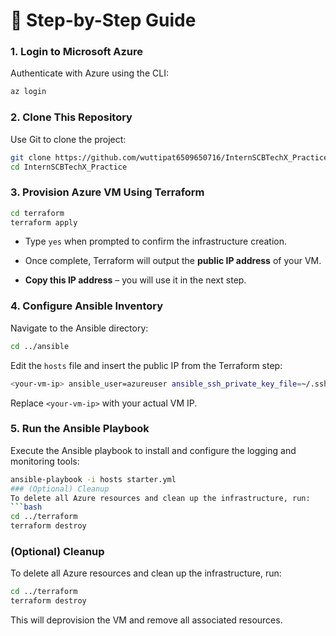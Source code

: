 # 🚀 Step-by-Step Guide

### 1. Login to Microsoft Azure

Authenticate with Azure using the CLI:
```bash
az login
```
### 2. Clone This Repository
Use Git to clone the project:
```bash
git clone https://github.com/wuttipat6509650716/InternSCBTechX_Practice.git
cd InternSCBTechX_Practice
```
### 3. Provision Azure VM Using Terraform
```bash
cd terraform
terraform apply
```
-   Type  `yes`  when prompted to confirm the infrastructure creation.
    
-   Once complete, Terraform will output the  **public IP address**  of your VM.
    
-   **Copy this IP address**  – you will use it in the next step.
### 4. Configure Ansible Inventory
Navigate to the Ansible directory:
```bash
cd ../ansible
```
Edit the `hosts` file and insert the public IP from the Terraform step:
```bash
<your-vm-ip> ansible_user=azureuser ansible_ssh_private_key_file=~/.ssh/id_rsa
```
Replace `<your-vm-ip>` with your actual VM IP.
### 5. Run the Ansible Playbook
Execute the Ansible playbook to install and configure the logging and monitoring tools:
```bash
ansible-playbook -i hosts starter.yml
### (Optional) Cleanup
To delete all Azure resources and clean up the infrastructure, run:
```bash
cd ../terraform
terraform destroy
```

### (Optional) Cleanup
To delete all Azure resources and clean up the infrastructure, run:
```bash
cd ../terraform
terraform destroy
```
This will deprovision the VM and remove all associated resources.
